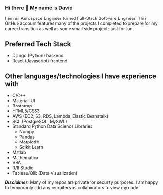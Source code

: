 ### Hi there 👋 My name is David

I am an Aerospace Engineer turned Full-Stack Software Engineer. This GitHub account features many of the projects I completed to prepare for my career transition as well as some small side projects just for fun.

## Preferred Tech Stack
- Django (Python) backend
- React (Javascript) frontend

## Other languages/technologies I have experience with
- C/C++
- Material-UI
- Bootstrap
- HTML5/CSS3
- AWS (EC2, S3, RDS, Lambda, Elastic Beanstalk)
- SQL (PostgreSQL, MySWL)
- Standard Python Data Science Libraries
  - Numpy
  - Pandas
  - Matplotlib
  - Scikit Learn
- Matlab
- Mathematica
- VBA
- R/R Studio
- Tableau/Qlik (Data Visualization)

***Disclaimer:***
Many of my repos are private for security purposes. I am happy to temporarily add any recruiters as collaborators to view my code.

<!--
**david-delgrosso/david-delgrosso** is a ✨ _special_ ✨ repository because its `README.md` (this file) appears on your GitHub profile.

Here are some ideas to get you started:

- 🔭 I’m currently working on ...
- 🌱 I’m currently learning ...
- 👯 I’m looking to collaborate on ...
- 🤔 I’m looking for help with ...
- 💬 Ask me about ...
- 📫 How to reach me: ...
- 😄 Pronouns: ...
- ⚡ Fun fact: ...
-->

